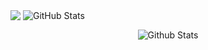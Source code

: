 
<p> <img align="center" src="https://github-readme-stats.vercel.app/api/top-langs/?username=cagricibuk&langs_count=9&theme=gotham&layout=compact" />
<img align="center" src="https://github-readme-stats.vercel.app/api?username=cagricibuk&amp;show_icons=true&theme=gotham" alt="GitHub Stats"> </p>

<p align="center">
        <img src="https://raw.githubusercontent.com/mayhemantt/mayhemantt/Update/svg/Bottom.svg" alt="Github Stats" />
</p>
